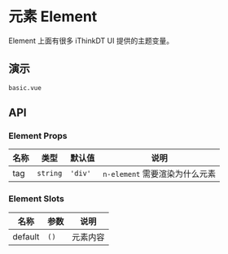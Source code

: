 # 元素 Element

Element 上面有很多 iThinkDT UI 提供的主题变量。

## 演示

```demo
basic.vue
```

## API

### Element Props

| 名称 | 类型     | 默认值  | 说明                           |
| ---- | -------- | ------- | ------------------------------ |
| tag  | `string` | `'div'` | `n-element` 需要渲染为什么元素 |

### Element Slots

| 名称    | 参数 | 说明     |
| ------- | ---- | -------- |
| default | `()` | 元素内容 |
